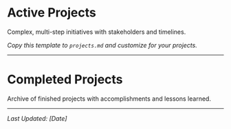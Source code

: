 # Active Projects

Complex, multi-step initiatives with stakeholders and timelines.

*Copy this template to `projects.md` and customize for your projects.*

---

# Completed Projects

Archive of finished projects with accomplishments and lessons learned.

---
*Last Updated: [Date]*
